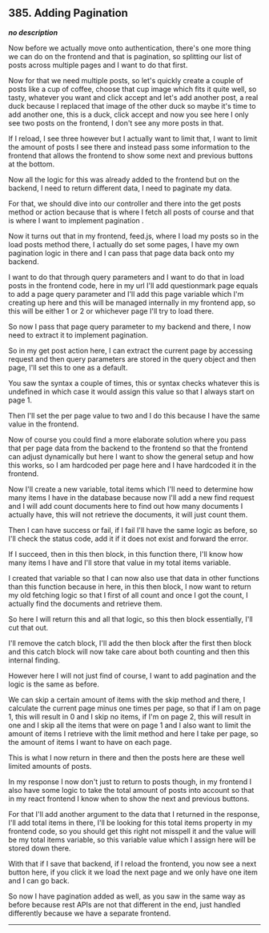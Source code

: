 ## 385. Adding Pagination

<strong><em>no description</em></strong>

Now before we actually move onto authentication, there's one more thing we can
do on the frontend and that is pagination, so splitting our list of posts across
multiple pages and I want to do that first. 

Now for that we need multiple posts, so let's quickly create a couple of posts
like a cup of coffee, choose that cup image which fits it quite well, so tasty,
whatever you want and click accept and let's add another post, a real duck
because I replaced that image of the other duck so maybe it's time to add
another one, this is a duck, click accept and now you see here I only see two
posts on the frontend, I don't see any more posts in that. 

If I reload, I see three however but I actually want to limit that, I want to
limit the amount of posts I see there and instead pass some information to the
frontend that allows the frontend to show some next and previous buttons at the
bottom. 

Now all the logic for this was already added to the frontend but on the backend,
I need to return different data, I need to paginate my data. 

For that, we should dive into our controller and there into the get posts method
or action because that is where I fetch all posts of course and that is where I
want to implement pagination . 

Now it turns out that in my frontend, feed.js, where I load my posts so in the
load posts method there, I actually do set some pages, I have my own pagination
logic in there and I can pass that page data back onto my backend. 

I want to do that through query parameters and I want to do that in load posts
in the frontend code, here in my url I'll add questionmark page equals to add a
page query parameter and I'll add this page variable which I'm creating up here
and this will be managed internally in my frontend app, so this will be either 1
or 2 or whichever page I'll try to load there. 

So now I pass that page query parameter to my backend and there, I now need to
extract it to implement pagination. 

So in my get post action here, I can extract the current page by accessing
request and then query parameters are stored in the query object and then page,
I'll set this to one as a default. 

You saw the syntax a couple of times, this or syntax checks whatever this is
undefined in which case it would assign this value so that I always start on
page 1. 

Then I'll set the per page value to two and I do this because I have the same
value in the frontend. 

Now of course you could find a more elaborate solution where you pass that per
page data from the backend to the frontend so that the frontend can adjust
dynamically but here I want to show the general setup and how this works, so I
am hardcoded per page here and I have hardcoded it in the frontend. 

Now I'll create a new variable, total items which I'll need to determine how
many items I have in the database because now I'll add a new find request and I
will add count documents here to find out how many documents I actually have,
this will not retrieve the documents, it will just count them. 

Then I can have success or fail, if I fail I'll have the same logic as before,
so I'll check the status code, add it  if it does not exist and forward the
error. 

If I succeed, then in this then block, in this function there, I'll know how
many items I have and I'll store that value in my total items variable. 

I created that variable so that I can now also use that data in other functions
than this function because in here, in this then block, I now want to return my
old fetching logic so that I first of all count and once I got the count, I
actually find the documents and retrieve them. 

So here I will return this and all that logic, so this then block essentially,
I'll cut that out. 

I'll remove the catch block, I'll add the then block after the first then block
and this catch block will now take care about both counting and then this
internal finding. 

However here I will not just find of course, I want to add pagination and the
logic is the same as before. 

We can skip a certain amount of items with the skip method and there, I
calculate the current page minus one times per page, so that if I am on page 1,
this will result in 0 and I skip no items, if I'm on page 2, this will result in
one and I skip all the items that were on page 1 and I also want to limit the
amount of items I retrieve with the limit method and here I take per page, so
the amount of items I want to have on each page. 

This is what I now return in there and then the posts here are these well
limited amounts of posts. 

In my response I now don't just to return to posts though, in my frontend I also
have some logic to take the total amount of posts into account so that in my
react frontend I know when to show the next and previous buttons. 

For that I'll add another argument to the data that I returned in the response,
I'll add total items in there, I'll be looking for this total items property in
my frontend code, so you should get this right not misspell it and the value
will be my total items variable, so this variable value which I assign here will
be stored down there. 

With that if I save that backend, if I reload the frontend, you now see a next
button here, if you click it we load the next page and we only have one item and
I can go back. 

So now I have pagination added as well, as you saw in the same way as before
because rest APIs are not that different in the end, just handled differently
because we have a separate frontend. 

---